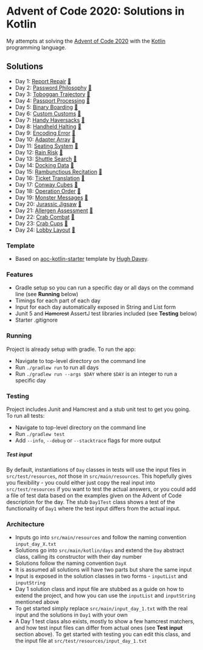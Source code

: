 # Advent of Code 2020: Solutions in Kotlin

My attempts at solving the [Advent of Code 2020](https://adventofcode.com/2020) with
the [Kotlin](https://kotlinlang.org/)
programming language.

## Solutions

- Day 1: [Report Repair](https://adventofcode.com/2020/day/1) [🙌](https://github.com/andilau/advent-of-code-2020/blob/main/src/main/kotlin/days/Day1.kt)
- Day 2: [Password Philosophy](https://adventofcode.com/2020/day/2) [🙌](https://github.com/andilau/advent-of-code-2020/blob/main/src/main/kotlin/days/Day2.kt)
- Day 3: [Toboggan Trajectory](https://adventofcode.com/2020/day/3) [🙌](https://github.com/andilau/advent-of-code-2020/blob/main/src/main/kotlin/days/Day3.kt)
- Day 4: [Passport Processing](https://adventofcode.com/2020/day/4) [🙌](https://github.com/andilau/advent-of-code-2020/blob/main/src/main/kotlin/days/Day4.kt)
- Day 5: [Binary Boarding](https://adventofcode.com/2020/day/5) [🙌](https://github.com/andilau/advent-of-code-2020/blob/main/src/main/kotlin/days/Day5.kt)
- Day 6: [Custom Customs](https://adventofcode.com/2020/day/6) [🙌](https://github.com/andilau/advent-of-code-2020/blob/main/src/main/kotlin/days/Day6.kt)
- Day 7: [Handy Haversacks](https://adventofcode.com/2020/day/7) [🙌](https://github.com/andilau/advent-of-code-2020/blob/main/src/main/kotlin/days/Day7.kt)
- Day 8: [Handheld Halting](https://adventofcode.com/2020/day/8)  [🤩](https://github.com/andilau/advent-of-code-2020/blob/main/src/main/kotlin/days/Day8.kt)
- Day 9: [Encoding Error](https://adventofcode.com/2020/day/9) [🤩](https://github.com/andilau/advent-of-code-2020/blob/main/src/main/kotlin/days/Day9.kt)
- Day 10: [Adapter Array](https://adventofcode.com/2020/day/10) [🤩](https://github.com/andilau/advent-of-code-2020/blob/main/src/main/kotlin/days/Day10.kt)
- Day 11: [Seating System](https://adventofcode.com/2020/day/11) [🤩](https://github.com/andilau/advent-of-code-2020/blob/main/src/main/kotlin/days/Day11.kt)
- Day 12: [Rain Risk](https://adventofcode.com/2020/day/12) [🙌](https://github.com/andilau/advent-of-code-2020/blob/main/src/main/kotlin/days/Day12.kt)
- Day 13: [Shuttle Search](https://adventofcode.com/2020/day/13) [🤩](https://github.com/andilau/advent-of-code-2020/blob/main/src/main/kotlin/days/Day13.kt)
- Day 14: [Docking Data](https://adventofcode.com/2020/day/14) [🤩](https://github.com/andilau/advent-of-code-2020/blob/main/src/main/kotlin/days/Day14.kt)
- Day 15: [Rambunctious Recitation](https://adventofcode.com/2020/day/15) [🙌](https://github.com/andilau/advent-of-code-2020/blob/main/src/main/kotlin/days/Day15.kt)
- Day 16: [Ticket Translation](https://adventofcode.com/2020/day/16) [🤩](https://github.com/andilau/advent-of-code-2020/blob/main/src/main/kotlin/days/Day16.kt)
- Day 17: [Conway Cubes](https://adventofcode.com/2020/day/17) [🤩](https://github.com/andilau/advent-of-code-2020/blob/main/src/main/kotlin/days/Day17.kt)
- Day 18: [Operation Order](https://adventofcode.com/2020/day/18) [🤩](https://github.com/andilau/advent-of-code-2020/blob/main/src/main/kotlin/days/Day18.kt)
- Day 19: [Monster Messages](https://adventofcode.com/2020/day/19) [🤩](https://github.com/andilau/advent-of-code-2020/blob/main/src/main/kotlin/days/Day19.kt)
- Day 20: [Jurassic Jigsaw](https://adventofcode.com/2020/day/20) [🤩](https://github.com/andilau/advent-of-code-2020/blob/main/src/main/kotlin/days/Day20.kt)
- Day 21: [Allergen Assessment](https://adventofcode.com/2020/day/21) [🙌](https://github.com/andilau/advent-of-code-2020/blob/main/src/main/kotlin/days/Day21.kt)
- Day 22: [Crab Combat](https://adventofcode.com/2020/day/22) [🙌](https://github.com/andilau/advent-of-code-2020/blob/main/src/main/kotlin/days/Day22.kt)
- Day 23: [Crab Cups](https://adventofcode.com/2020/day/23) [🤩](https://github.com/andilau/advent-of-code-2020/blob/main/src/main/kotlin/days/Day23.kt)
- Day 24: [Lobby Layout](https://adventofcode.com/2020/day/24) [🤩](https://github.com/andilau/advent-of-code-2020/blob/main/src/main/kotlin/days/Day24.kt)

### Template

* Based on [aoc-kotlin-starter](https://github.com/hughjdavey/aoc-kotlin-starter) template by [Hugh Davey](https://github.com/hughjdavey).

### Features

* Gradle setup so you can run a specific day or all days on the command line (see **Running** below)
* Timings for each part of each day
* Input for each day automatically exposed in String and List form
* Junit 5 and ~~Hamcrest~~ AssertJ test libraries included (see **Testing** below)
* Starter .gitignore

### Running

Project is already setup with gradle. To run the app:

* Navigate to top-level directory on the command line
* Run `./gradlew run` to run all days
* Run `./gradlew run --args $DAY` where `$DAY` is an integer to run a specific day

### Testing

Project includes Junit and Hamcrest and a stub unit test to get you going. To run all tests:

* Navigate to top-level directory on the command line
* Run `./gradlew test`
* Add `--info`, `--debug` or `--stacktrace` flags for more output

##### Test input

By default, instantiations of `Day` classes in tests will use the input files in `src/test/resources`, _not_ those in `src/main/resources`.
This hopefully gives you flexibility - you could either just copy the real input into `src/test/resources` if you want to test
the actual answers, or you could add a file of test data based on the examples given on the Advent of Code description for the day.
The stub `Day1Test` class shows a test of the functionality of `Day1` where the test input differs from the actual input.

### Architecture

* Inputs go into `src/main/resources` and follow the naming convention `input_day_X.txt`
* Solutions go into `src/main/kotlin/days` and extend the `Day` abstract class, calling its constructor with their day number 
* Solutions follow the naming convention `DayX`
* It is assumed all solutions will have two parts but share the same input
* Input is exposed in the solution classes in two forms - `inputList` and `inputString`
* Day 1 solution class and input file are stubbed as a guide on how to extend the project,
and how you can use the `inputList` and `inputString` mentioned above
* To get started simply replace `src/main/input_day_1.txt` with the real input and the solutions in `Day1` with your own
* A Day 1 test class also exists, mostly to show a few hamcrest matchers, and how test input files can differ from actual ones (see **Test input** section above).
To get started with testing you can edit this class, and the input file at `src/test/resources/input_day_1.txt`
